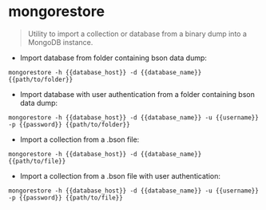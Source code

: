 # mongorestore

> Utility to import a collection or database from a binary dump into a MongoDB instance.

- Import database from folder containing bson data dump:

`mongorestore -h {{database_host}} -d {{database_name}} {{path/to/folder}}`

- Import database with user authentication from a folder containing bson data dump:

`mongorestore -h {{database_host}} -d {{database_name}} -u {{username}} -p {{password}} {{path/to/folder}}`

- Import a collection from a .bson file:

`mongorestore -h {{database_host}} -d {{database_name}} {{path/to/file}}`

- Import a collection from a .bson file with user authentication:

`mongorestore -h {{database_host}} -d {{database_name}} -u {{username}} -p {{password}} {{path/to/file}}`
